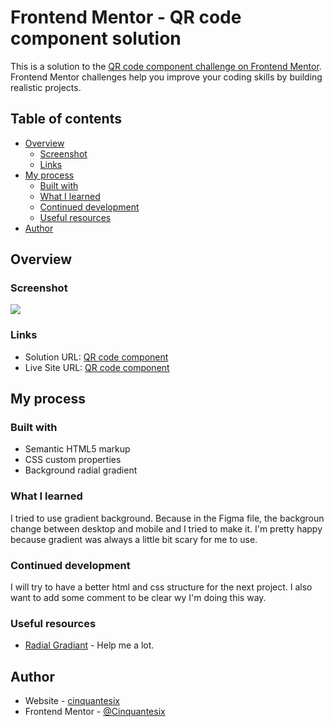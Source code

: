 # Frontend Mentor - QR code component solution

This is a solution to the [QR code component challenge on Frontend Mentor](https://www.frontendmentor.io/challenges/qr-code-component-iux_sIO_H). Frontend Mentor challenges help you improve your coding skills by building realistic projects. 

## Table of contents

- [Overview](#overview)
  - [Screenshot](#screenshot)
  - [Links](#links)
- [My process](#my-process)
  - [Built with](#built-with)
  - [What I learned](#what-i-learned)
  - [Continued development](#continued-development)
  - [Useful resources](#useful-resources)
- [Author](#author)

## Overview

### Screenshot

![](./image/FM-2407-qr-code-component-main.jpeg)

### Links

- Solution URL: [QR code component](https://github.com/Cinquantesix/FM-2407-qr-code-component-main)
- Live Site URL: [QR code component](https://cinquantesix.github.io/projects/FM-2407-qr-code-component-main/index.html)

## My process

### Built with

- Semantic HTML5 markup
- CSS custom properties
- Background radial gradient

### What I learned

I tried to use gradient background. Because in the Figma file, the backgroun change between desktop and mobile and I tried to make it. I'm pretty happy because gradient was always a little bit scary for me to use.

### Continued development

I will try to have a better html and css structure for the next project. I also want to add some comment to be clear wy I'm doing this way.

### Useful resources

- [Radial Gradiant](https://www.quirksmode.org/css/images/position.html) - Help me a lot.

## Author

- Website - [cinquantesix](https://cinquantesix.ch)
- Frontend Mentor - [@Cinquantesix](https://www.frontendmentor.io/profile/Cinquantesix)